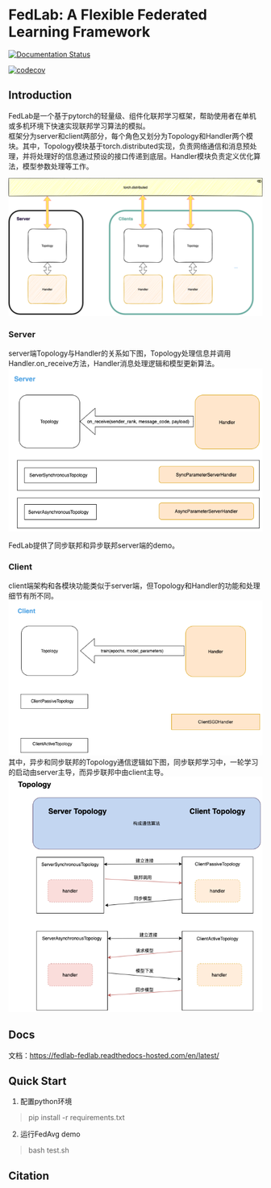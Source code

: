 # FedLab: A Flexible Federated Learning Framework

[![Documentation Status](https://readthedocs.com/projects/fedlab-fedlab/badge/?version=latest&token=24c27118c61cc32da390946ad541028871fb336025d47404d1b6be000727ac4a)](https://fedlab-fedlab.readthedocs-hosted.com/en/latest/?badge=latest)

[![codecov](https://codecov.io/gh/SMILELab-FL/FedLab/branch/CI-management_liang/graph/badge.svg?token=4HHB5JCSC6)](https://codecov.io/gh/SMILELab-FL/FedLab)


## Introduction

FedLab是一个基于pytorch的轻量级、组件化联邦学习框架，帮助使用者在单机或多机环境下快速实现联邦学习算法的模拟。  
框架分为server和client两部分，每个角色又划分为Topology和Handler两个模块。其中，Topology模块基于torch.distributed实现，负责网络通信和消息预处理，并将处理好的信息通过预设的接口传递到底层。Handler模块负责定义优化算法，模型参数处理等工作。  

![image](/docs/imgs/overview.png?raw=True)

### Server
server端Topology与Handler的关系如下图，Topology处理信息并调用Handler.on_receive方法，Handler消息处理逻辑和模型更新算法。  
![image](./docs/imgs/server.png?raw=True)

FedLab提供了同步联邦和异步联邦server端的demo。

### Client
client端架构和各模块功能类似于server端，但Topology和Handler的功能和处理细节有所不同。
![image](./docs/imgs/client.png?raw=True)
其中，异步和同步联邦的Topology通信逻辑如下图，同步联邦学习中，一轮学习的启动由server主导，而异步联邦中由client主导。
![image](./docs/imgs/topology.png?raw=True)
## Docs
文档：https://fedlab-fedlab.readthedocs-hosted.com/en/latest/

## Quick Start
1. 配置python环境
> pip install -r requirements.txt  
2. 运行FedAvg demo
> bash test.sh

## Citation
